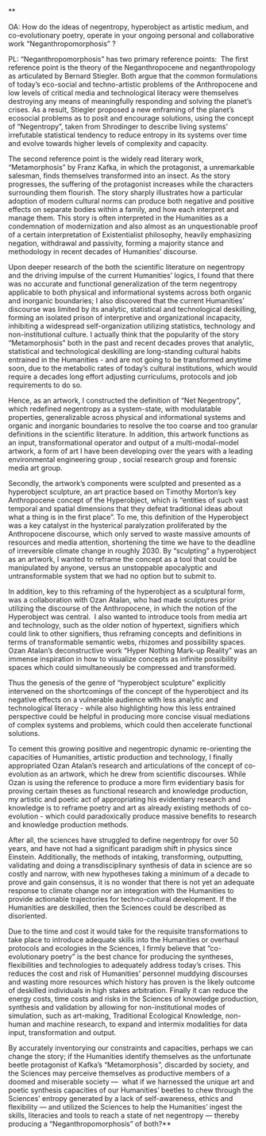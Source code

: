 **

OA: How do the ideas of negentropy, hyperobject as artistic medium, and  co-evolutionary poetry, operate in your ongoing personal and collaborative work “Neganthropomorphosis” ?

PL: “Neganthropomorphosis” has two primary reference points:  The first reference point is the theory of the Neganthropocene and neganthropology as articulated by Bernard Stiegler. Both argue that the common formulations of today’s eco-social and techno-artistic problems of the Anthropocene and low levels of critical media and technological literacy were themselves destroying any means of meaningfully responding and solving the planet’s crises. As a result, Stiegler proposed a new enframing of the planet’s ecosocial problems as to posit and encourage solutions, using the concept of “Negentropy”, taken from Shrodinger to describe living systems’ irrefutable statistical tendency to reduce entropy in its systems over time and evolve towards higher levels of complexity and capacity.

The second reference point is the widely read literary work, “Metamorphosis” by Franz Kafka, in which the protagonist, a unremarkable salesman, finds themselves transformed into an insect. As the story progresses, the suffering of the protagonist increases while the characters surrounding them flourish. The story sharply illustrates how a particular adoption of modern cultural norms can produce both negative and positive effects on separate bodies within a family, and how each interpret and manage them. This story is often interpreted in the Humanities as a condemnation of modernization and also almost as an unquestionable proof of a certain interpretation of Existentialist philosophy, heavily emphasizing negation, withdrawal and passivity, forming a majority stance and methodology in recent decades of Humanities’ discourse.

Upon deeper research of the both the scientific literature on negentropy and the driving impulse of the current Humanities’ logics, I found that there was no accurate and functional generalization of the term negentropy applicable to both physical and informational systems across both organic and inorganic boundaries; I also discovered that the current Humanities’ discourse was limited by its analytic, statistical and technological deskilling, forming an isolated prison of interpretive and organizational incapacity, inhibiting a widespread self-organization utilizing statistics, technology and non-institutional culture. I actually think that the popularity of the story “Metamorphosis” both in the past and recent decades proves that analytic, statistical and technological deskilling are long-standing cultural habits entrained in the Humanities - and are not going to be transformed anytime soon, due to the metabolic rates of today’s cultural institutions, which would require a decades long effort adjusting curriculums, protocols and job requirements to do so.

Hence, as an artwork, I constructed the definition of “Net Negentropy”, which redefined negentropy as a system-state, with modulatable properties, generalizable across physical and informational systems and organic and inorganic boundaries to resolve the too coarse and too granular definitions in the scientific literature. In addition, this artwork functions as an input, transformational operator and output of a multi-modal-model artwork, a form of art I have been developing over the years with a leading environmental engineering group , social research group and forensic media art group. 

Secondly, the artwork’s components were sculpted and presented as a hyperobject sculpture, an art practice based on Timothy Morton’s key Anthropocene concept of the Hyperobject, which is “entities of such vast temporal and spatial dimensions that they defeat traditional ideas about what a thing is in the first place”. To me, this definition of the Hyperobject was a key catalyst in the hysterical paralyzation proliferated by the Anthropocene discourse, which only served to waste massive amounts of resources and media attention, shortening the time we have to the deadline of irreversible climate change in roughly 2030. By “sculpting” a hyperobject as an artwork, I wanted to reframe the concept as a tool that could be manipulated by anyone, versus an unstoppable apocalyptic and untransformable system that we had no option but to submit to. 

In addition, key to this reframing of the hyperobject as a sculptural form, was a collaboration with Ozan Atalan, who had made sculptures prior utilizing the discourse of the Anthropocene, in which the notion of the Hyperobject was central.  I also wanted to introduce tools from media art and technology, such as the older notion of hypertext, signifiers which could link to other signifiers, thus reframing concepts and definitions in terms of transformable semantic webs, rhizomes and possibility spaces. Ozan Atalan’s deconstructive work “Hyper Nothing Mark-up Reality” was an immense inspiration in how to visualize concepts as infinite possibility spaces which could simultaneously be compressed and transformed. 

Thus the genesis of the genre of “hyperobject sculpture” explicitly intervened on the shortcomings of the concept of the hyperobject and its negative effects on a vulnerable audience with less analytic and technological literacy - while also highlighting how this less entrained perspective could be helpful in producing more concise visual mediations of complex systems and problems, which could then accelerate functional solutions.

To cement this growing positive and negentropic dynamic re-orienting the capacities of Humanities, artistic production and technology, I finally appropriated Ozan Atalan’s research and articulations of the concept of co-evolution as an artwork, which he drew from scientific discourses. While Ozan is using the reference to produce a more firm evidentiary basis for proving certain theses as functional research and knowledge production, my artistic and poetic act of appropriating his evidentiary research and knowledge is to reframe poetry and art as already existing methods of co-evolution - which could paradoxically produce massive benefits to research and knowledge production methods.

After all, the sciences have struggled to define negentropy for over 50 years, and have not had a significant paradigm shift in physics since Einstein. Additionally, the methods of intaking, transforming, outputting, validating and doing a transdisciplinary synthesis of data in science are so costly and narrow, with new hypotheses taking a minimum of a decade to prove and gain consensus, it is no wonder that there is not yet an adequate response to climate change nor an integration with the Humanities to provide actionable trajectories for techno-cultural development. If the Humanities are deskilled, then the Sciences could be described as disoriented. 

Due to the time and cost it would take for the requisite transformations to take place to introduce adequate skills into the Humanities or overhaul protocols and ecologies in the Sciences, I firmly believe that “co-evolutionary poetry” is the best chance for producing the syntheses, flexibilities and technologies to adequately address today’s crises. This reduces the cost and risk of Humanities’ personnel muddying discourses and wasting more resources which history has proven is the likely outcome of deskilled individuals in high stakes arbitration. Finally it can reduce the energy costs, time costs and risks in the Sciences of knowledge production, synthesis and validation by allowing for non-institutional modes of simulation, such as art-making, Traditional Ecological Knowledge, non-human and machine research, to expand and intermix modalities for data input, transformation and output.

By accurately inventorying our constraints and capacities, perhaps we can change the story; if the Humanities identify themselves as the unfortunate beetle protagonist of Kafka’s “Metamorphosis”, discarded by society, and the Sciences may perceive themselves as productive members of a doomed and miserable society —  what if we harnessed the unique art and poetic synthesis capacities of our Humanities’ beetles to chew through the Sciences’ entropy generated by a lack of self-awareness, ethics and flexibility — and utilized the Sciences to help the Humanities’ ingest the skills, literacies and tools to reach a state of net negentropy — thereby producing a “Neganthropomorphosis” of both?**